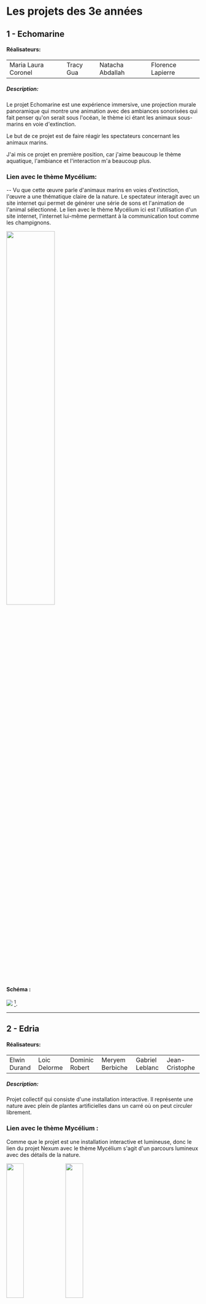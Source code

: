 # Les projets des 3e années

## 1 - Echomarine

#### Réalisateurs:
<table>
  <tr>
    <td>
Maria Laura Coronel
    </td>
    <td>
Tracy Gua
       </td>
    <td>
Natacha Abdallah
      </td>
    <td>
Florence Lapierre
      </td>
  </tr>   
  </table>
  
  ##### Description:
Le projet Echomarine est une expérience immersive, une projection murale panoramique qui montre une animation avec des ambiances sonorisées qui fait penser qu'on serait sous l'océan, le thème ici étant les animaux sous-marins en voie d'extinction. 

Le but de ce projet est de faire réagir les spectateurs concernant les animaux marins.

J'ai mis ce projet en première position, car j'aime beaucoup le thème aquatique, l'ambiance et l'interaction m'a beaucoup plus.



### Lien avec le thème Mycélium:
--
Vu que cette œuvre parle d'animaux marins en voies d'extinction, l'œuvre a une thématique claire de la nature. Le spectateur interagit avec un site internet qui permet de générer une série de sons et l'animation de l'animal sélectionné. Le lien avec le thème Mycélium ici est l'utilisation d'un site internet, l'internet lui-même permettant à la communication tout comme les champignons.


<img src="Photos/Echo_marine_01.jpg"  style=" width: 50%; display: inline">



#### Schéma :

<img src="https://github.com/Timingmerkat83/H23_V13_inspirations_proulx/blob/3c63b9d6d00404856c03d1122c920f6f4a6fc9a7/Mycelium/Photos/EchoMarine_sch%C3%A9ma.png"> [^1].



---

## 2 - Edria
#### Réalisateurs:
<table>
  <tr>
    <td>
Elwin Durand
    </td>
    <td>
Loic Delorme
       </td>
    <td>
Dominic Robert
      </td>
    <td>
Meryem Berbiche
      </td>
    <td>
Gabriel Leblanc
      </td>
    <td>
Jean-Cristophe
  </td>
  </tr>
  </table>
  
  ##### Description: 
  Projet collectif qui consiste d'une installation interactive. Il représente une nature avec plein de plantes artificielles dans un carré où on peut circuler librement. 
  
### Lien avec le thème Mycélium  :
Comme que le projet est une installation interactive et lumineuse, donc le lien du projet Nexum avec le thème Mycélium s'agit d'un parcours lumineux avec des détails de la nature.


  <img src="Photos/Edria_prototype_01.jpg"  align="left" style=" width: 30%;">
    <img src="Photos/Edria_prototype_03.jpg"  style=" width: 30%;"  >
    

    
  
  - [Leur site web](https://tim-montmorency.com/2023/projets/ENTRE-FUNGUS/docs/web/index.html)


#### Schéma :
<img src="Photos/schema_electrique.png" style="width: 90%"> [^2].


  
---


## 3 - Nexum / Boucler la boucle

#### Équipe du projet

<table>
  <tr>
    <td>
Sabrina Laforest
    </td>
    <td>
Sébastien Reilly
       </td>
    <td>
Maxime Des Lauriers
      </td>
    <td>
Alexandre Daniel
      </td>
  </tr>   
  </table>
  
  #### Description: 
Nexum est une expérience lumineuse de type immersive et interactive, une ambiance harmonieuse et musicale lorsque l'on se promène entre le chemin de lumière. Les aspects nature et l'aspect biologique sont bien démontrés.

On a pu voir dans le studio une sorte de prototype de leur chemin lumineux. Nous avons pu expérimenter leur projet. Leurs chemins s'illuminent et émettent de l'ambiance sonore lorsque l'individu passe à travers le chemin grâce à des capteurs de mouvement.

J'ai mis ce projet en 3e position, car je ne comprenais pas trop le lien avec la nature, j'ai aimé l'interaction avec les ampoules.


### Lien avec le thème Mycélium: 
Le lien du projet avec Mycélium est l'environnement en lien avec la nature qui donne une sensation paisible lorsqu'on expérimente le projet.






  <img src="Photos/Boucler_la_boucle_01.jpg"  style=" width: 30%; display: inline">



#### Schéma :

<img src="https://github.com/Timingmerkat83/H23_V13_inspirations_proulx/blob/14bc5e19d8be3cfbcb816645c99008609a9d5cc2/Mycelium/Photos/Nexum_sch%C3%A9ma.png"> [^3]



---


## 4 - Luma Sol

#### Équipe du projet:
<table>
  <tr>
    <td>
Skayla Stimphil
    </td>
    <td>
Michael Simard
       </td>
    <td>
Pénélope Morrisson
      </td>
    <td>
Éloise Gagné
      </td>
  </tr>   
  </table>
  
   <img src="Photos/LumaSol_01.jpg"  style=" width: 30%; display: inline">
  

##### Description:
Ce projet interactif consiste à pédaler sur un vélo stationnaire permettant de générer de l'énergie vers des lumières attachées dans un arbre. Le but du projet est de partager le message qu'il y a un mode de vie écologique et qu'il y a plein de techniques à mieux prendre soin de la nature.

On pouvait voir dans le studio le vélo stationnaire n’être pas branché à rien, car l'équipe venait de recevoir l'équipement de câbles et lumières dont ils avaient besoin pour le projet.

J'ai mis ce projet en 4e position, j'aime l'idée d'écologie de génération d'énergie, mais je trouve que l'idée ne soit pas très originale, ce n’est pas mon préféré. Je n’ai pas aussi apprécié l'expérience dans le studio puisqu'il n’y en avait juste pas.

### Lien avec le thème Mycélium :
Similaire au concept du projet Nexum, avec un thème de la nature, celle-ci illumine de la lumière grâce à un générateur d'énergie.



#### Schéma :

<img src="https://github.com/Timingmerkat83/H23_V13_inspirations_proulx/blob/3c63b9d6d00404856c03d1122c920f6f4a6fc9a7/Mycelium/Photos/Sch%C3%A9ma_LumaSol.png"> [^4].

---

## 5 - Zodie-Gal

#### Réalisateur: 
<table>
  <tr>
    <td>
      Yara Abdanor
    </td>
  </tr>
  </table>

##### Description: 
Le projet ici est un jeu Web interactif. L'individu doit aider une jeune fille à survivre et à tuer des créatures.

On n’a aucune connaissance visuelle de ce projet dû à l'absence de la réalisatrice. Mais sur son site de préproduction, il est expliqué que le projet est censé être un jeu interactif accessible au public.

J'ai mis ce projet en dernière position, car j'ai essayé le jeu, j'ai bien aimé, le concept est unique comparé aux autres projets, mais j'aurais aimé que la personne soit là pour expliquer le scénario de son jeu et son projet.

Le jeu est compliqué à comprendre, car il n'a pas vraiment de dialogue ou comment la jeune fille s'est trouvé dans un endroit pareil. J'ai beaucoup aimé le style de dessin, même si les dessins paraient tous comme un croquis, c'est difficile d'identifier qu'est-ce qui est quoi ou de savoir qu'est-ce qui se passe dans l'image. Les dessins n'ont pas d'animation, bon c'est un détail, l'animation visuelle (particules, etc.) est bien.


### Lien avec le thème Mycélium
Aucune idée


#### Schéma :
<img src="Photos/Zodie-gal_schéma.png" style="width: 45%;" height="auto" align="left" display="inline-block">
<img src="Photos/Zodie-gal_schéma_02.png" style="width: 45%;" height="auto" align="left" display="inline-block"> [^5].


---


## 3 cours du programmes incontournables pour réaliser les projets
- Objets interactifs
- Traitement audiovisuel, permettant de réaliser tout les effets audiovisuels.
- Installation Multimédia


# [Mon projet préféré](H23_V13_inspirations_proulx/Mycelium/Oeuvre_Favori.md)

---

## Technique ou composante technologique
Principalement MadMapper, c'est un logiciel qui a été utilisé par la majorité des équipes auquel je ne suis pas du tout familier. Il sert à la cartographie vidéo et affichage LED [^6]. Très professionnel dans le milieu des arts multimédias.


##### Liste des références:
[^1]: Boucler la boucle https://tim-montmorency.com/2023/projets/Boucler-la-boucle/docs/web/preproduction.html
[^2]: Schéma EDRIA https://tim-montmorency.com/2023/projets/EDRIA/docs/web/preproduction.html#sch%C3%A9mas-ou-plans-techniques
[^3]: Schéma Echomarine https://tim-montmorency.com/2023/projets/Echomarine/docs/web/preproduction.html
[^4]: Schéma Luma-sol https://tim-montmorency.com/2023/projets/LumaSol/docs/web/preproduction.html
[^5]: Schéma Zodie-gal https://tim-montmorency.com/2023/projets/Zodie-Gal/docs/web/preproduction.html
[^6]: MadMapper https://madmapper.com/madmapper/software

